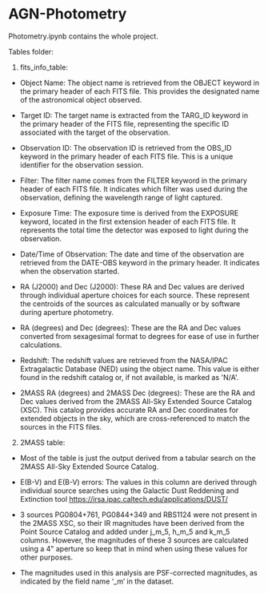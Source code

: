 # AGN-Photometry

Photometry.ipynb contains the whole project.

Tables folder:

1) fits_info_table: 
- Object Name: The object name is retrieved from the OBJECT keyword in the primary header of each FITS file. This provides the designated name of the astronomical object observed.

- Target ID: The target name is extracted from the TARG_ID keyword in the primary header of the FITS file, representing the specific ID associated with the target of the observation.

- Observation ID: The observation ID is retrieved from the OBS_ID keyword in the primary header of each FITS file. This is a unique identifier for the observation session.

- Filter: The filter name comes from the FILTER keyword in the primary header of each FITS file. It indicates which filter was used during the observation, defining the wavelength range of light captured.

- Exposure Time: The exposure time is derived from the EXPOSURE keyword, located in the first extension header of each FITS file. It represents the total time the detector was exposed to light during the observation.

- Date/Time of Observation: The date and time of the observation are retrieved from the DATE-OBS keyword in the primary header. It indicates when the observation started.

- RA (J2000) and Dec (J2000): These RA and Dec values are derived through individual aperture choices for each source. These represent the centroids of the sources as calculated manually or by software during aperture photometry.

- RA (degrees) and Dec (degrees): These are the RA and Dec values converted from sexagesimal format to degrees for ease of use in further calculations.

- Redshift: The redshift values are retrieved from the NASA/IPAC Extragalactic Database (NED) using the object name. This value is either found in the redshift catalog or, if not available, is marked as 'N/A'.

- 2MASS RA (degrees) and 2MASS Dec (degrees): These are the RA and Dec values derived from the 2MASS All-Sky Extended Source Catalog (XSC). This catalog provides accurate RA and Dec coordinates for extended objects in the sky, which are cross-referenced to match the sources in the FITS files.

2) 2MASS table:
- Most of the table is just the output derived from a tabular search on the 2MASS All-Sky Extended Source Catalog.

- E(B-V) and E(B-V) errors: The values in this column are derived through individual source searches using the Galactic Dust Reddening and Extinction tool https://irsa.ipac.caltech.edu/applications/DUST/

- 3 sources PG0804+761, PG0844+349 and RBS1124 were not present in the 2MASS XSC, so their IR magnitudes have been derived from the Point Source Catalog and added under j_m_5, h_m_5 and k_m_5 columns. However, the magnitudes of these 3 sources are calculated using a 4" aperture so keep that in mind when using these values for other purposes.

- The magnitudes used in this analysis are PSF-corrected magnitudes, as indicated by the field name ‘_m’ in the dataset.
